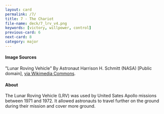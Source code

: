```yaml
---
layout: card
permalink: /7/
title: 7 - The Chariot
file-name: deck/7_lrv_v4.png
keywords: [victory, willpower, control]
previous-card: 6
next-card: 8
category: major
---
```


#### Image Sources
"Lunar Roving Vehicle" By Astronaut Harrison H. Schmitt (NASA) [Public domain], [via Wikimedia Commons](https://commons.wikimedia.org/wiki/File%3ANASA_Apollo_17_Lunar_Roving_Vehicle.jpg).

#### About
The Lunar Roving Vehicle (LRV) was used by United Sates Apollo missions between 1971 and 1972.
It allowed astronauts to travel further on the ground during their mission and cover more ground.
